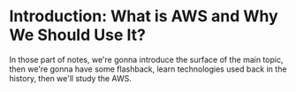 # Introduction: What is AWS and Why We Should Use It?

In those part of notes, we're gonna introduce the surface of the main topic, then we're gonna have some flashback, learn technologies used back in the history, then we'll study the AWS.

